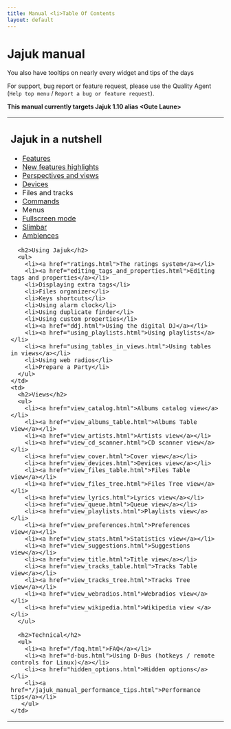 ```yaml
---
title: Manual <li>Table Of Contents
layout: default
---
```


# Jajuk manual
<div class='info'>
You also have tooltips on nearly every widget and tips of the days
</div>

For support, bug report or feature request, please use the Quality Agent (``Help top menu`` / ``Report a bug or feature request``). 

**This manual currently targets Jajuk 1.10 alias \<Gute Laune\>**

<table>
  <tr>
    <td>
      <h2>Jajuk in a nutshell</h2>
      <ul>
        <li><a href="/features.html">Features</a></li>
        <li><a href="/new_features.html">New features highlights</a></li>
        <li><a href="perspectives.html">Perspectives and views</a></li>
        <li><a href="devices.html">Devices</a></li>
        <li>Files and tracks</li>
        <li><a href="commands.html">Commands</a></li>
        <li>Menus</li>
        <li><a href="fullscreen.html">Fullscreen mode</a></li>
        <li><a href="slimbar.html">Slimbar</a></li>
        <li><a href="ambiences.html">Ambiences</a></li>
      </ul> 
      
      <h2>Using Jajuk</h2>
      <ul>
        <li><a href="ratings.html">The ratings system</a></li>
        <li><a href="editing_tags_and_properties.html">Editing tags and properties</a></li>
        <li>Displaying extra tags</li>
        <li>Files organizer</li>
        <li>Keys shortcuts</li>
        <li>Using alarm clock</li>
        <li>Using duplicate finder</li>
        <li>Using custom properties</li>
        <li><a href="ddj.html">Using the digital DJ</a></li>
        <li><a href="using_playlists.html">Using playlists</a></li>
        <li><a href="using_tables_in_views.html">Using tables in views</a></li>
        <li>Using web radios</li>
        <li>Prepare a Party</li>
      </ul>
    </td>
    <td>
      <h2>Views</h2>
      <ul>
        <li><a href="view_catalog.html">Albums catalog view</a></li>
        <li><a href="view_albums_table.html">Albums Table view</a></li>
        <li><a href="view_artists.html">Artists view</a></li>
        <li><a href="view_cd_scanner.html">CD scanner view</a></li>
        <li><a href="view_cover.html">Cover view</a></li>
        <li><a href="view_devices.html">Devices view</a></li>
        <li><a href="view_files_table.html">Files Table view</a></li>
        <li><a href="view_files_tree.html">Files Tree view</a></li>
        <li><a href="view_lyrics.html">Lyrics view</a></li>
        <li><a href="view_queue.html">Queue view</a></li>
        <li><a href="view_playlists.html">Playlists view</a></li>
        <li><a href="view_preferences.html">Preferences view</a></li>
        <li><a href="view_stats.html">Statistics view</a></li>
        <li><a href="view_suggestions.html">Suggestions view</a></li>
        <li><a href="view_title.html">Title view</a></li>
        <li><a href="view_tracks_table.html">Tracks Table view</a></li>
        <li><a href="view_tracks_tree.html">Tracks Tree view</a></li>
        <li><a href="view_webradios.html">Webradios view</a></li>
        <li><a href="view_wikipedia.html">Wikipedia view </a></li>
      </ul>
      
      <h2>Technical</h2>
      <ul>
        <li><a href="/faq.html">FAQ</a></li>
        <li><a href="d-bus.html">Using D-Bus (hotkeys / remote controls for Linux)</a></li>
        <li><a href="hidden_options.html">Hidden options</a></li>
        <li><a href="/jajuk_manual_performance_tips.html">Performance tips</a></li>
       </ul>
    </td>
  </tr>  
</table>